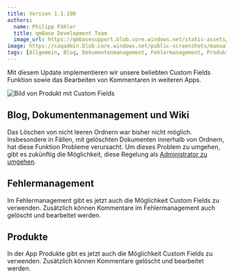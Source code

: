 ```yaml
---
title: Version 1.1.190
authors:
  name: Philipp Pähler
  title: qmBase Development Team
  image_url: https://qmbasesupport.blob.core.windows.net/static-assets/img/persons/paehler_round.png
image: https://caqadmin.blob.core.windows.net/public-screenshots/manual-screenshots/Screenshot2023-05-16-product-custom-fields.png
tags: [Allgemein, Blog, Dokumentenmanagement, Fehlermanagement, Produkte, Wiki]
---
```


Mit diesem Update implementieren wir unsere beliebten Custom Fields Funktion sowie das Bearbeiten von Kommentaren in weiteren Apps.

![Bild von Produkt mit Custom Fields](https://caqadmin.blob.core.windows.net/public-screenshots/manual-screenshots/Screenshot2023-05-16-product-custom-fields.png)

<!--truncate-->

## Blog, Dokumentenmanagement und Wiki

Das Löschen von nicht leeren Ordnern war bisher nicht möglich. Insbesondere in Fällen, mit gelöschten Dokumenten innerhalb von Ordnern, hat diese Funktion Probleme verursacht.
Um dieses Problem zu umgehen, gibt es zukünftig die Möglichkeit, diese Regelung als [Administrator zu umgehen](/docs/apps/article-shared#löschen-von-ordnern).

## Fehlermanagement

Im Fehlermanagement gibt es jetzt auch die Möglichkeit Custom Fields zu verwenden. Zusätzlich können Kommentare im Fehlermanagement auch gelöscht und bearbeitet werden.

## Produkte

In der App Produkte gibt es jetzt auch die Möglichkeit Custom Fields zu verwenden. Zusätzlich können Kommentare gelöscht und bearbeitet werden.
